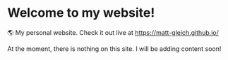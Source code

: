 # Welcome to my website!
🌎 My personal website. Check it out live at https://matt-gleich.github.io/

At the moment, there is nothing on this site. I will be adding content soon!
